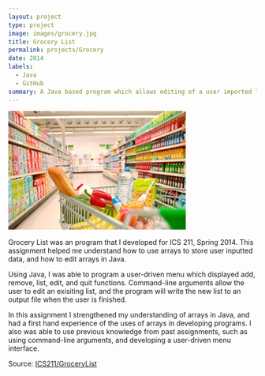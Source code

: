 ```yaml
---
layout: project
type: project
image: images/grocery.jpg
title: Grocery List
permalink: projects/Grocery
date: 2014
labels:
  - Java
  - GitHub
summary: A Java based program which allows editing of a user imported list, including adding and removing items, and creates a new list.
---
```


<img class="ui medium right floated rounded image" src="../images/grocery1.jpg">

Grocery List was an program that I developed for ICS 211, Spring 2014. This assignment helped me understand how to use arrays to store user inputted data, and how to edit arrays in Java.

Using Java, I was able to program a user-driven menu which displayed add, remove, list, edit, and quit functions. Command-line arguments allow the user to edit an exisiting list, and the program will write the new list to an output file when the user is finished.

In this assignment I strengthened my understanding of arrays in Java, and had a first hand experience of the uses of arrays in developing programs. I also was able to use previous knowledge from past assignments, such as using command-line arguments, and developing a user-driven menu interface.
 
Source: <a href="https://github.com/mhsakuda/ICS-Projects/tree/master/Assignment%204"><i class="large github icon"></i>ICS211/GroceryList</a>
